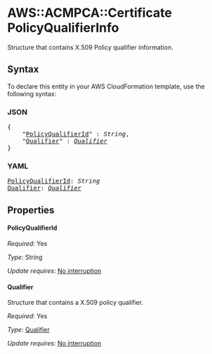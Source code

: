 # AWS::ACMPCA::Certificate PolicyQualifierInfo

Structure that contains X.509 Policy qualifier information.

## Syntax

To declare this entity in your AWS CloudFormation template, use the following syntax:

### JSON

<pre>
{
    "<a href="#policyqualifierid" title="PolicyQualifierId">PolicyQualifierId</a>" : <i>String</i>,
    "<a href="#qualifier" title="Qualifier">Qualifier</a>" : <i><a href="qualifier.md">Qualifier</a></i>
}
</pre>

### YAML

<pre>
<a href="#policyqualifierid" title="PolicyQualifierId">PolicyQualifierId</a>: <i>String</i>
<a href="#qualifier" title="Qualifier">Qualifier</a>: <i><a href="qualifier.md">Qualifier</a></i>
</pre>

## Properties

#### PolicyQualifierId

_Required_: Yes

_Type_: String

_Update requires_: [No interruption](https://docs.aws.amazon.com/AWSCloudFormation/latest/UserGuide/using-cfn-updating-stacks-update-behaviors.html#update-no-interrupt)

#### Qualifier

Structure that contains a X.509 policy qualifier.

_Required_: Yes

_Type_: <a href="qualifier.md">Qualifier</a>

_Update requires_: [No interruption](https://docs.aws.amazon.com/AWSCloudFormation/latest/UserGuide/using-cfn-updating-stacks-update-behaviors.html#update-no-interrupt)
